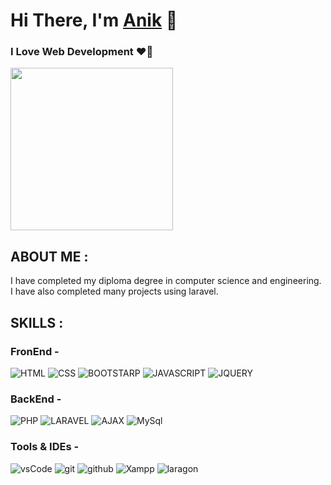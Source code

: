# Hi There, I'm [Anik](https://github.com/Anik0200) 👋
### I Love Web Development ❤️‍🔥

<img src="https://repository-images.githubusercontent.com/588181932/e36ec678-7984-4cdd-8e4c-a3932772ff8e" width="260" alt="">

## ABOUT ME :


I have completed my diploma degree in computer science and engineering.<br>
I have also completed many projects using laravel.

## SKILLS :

### FronEnd -
![HTML](https://img.shields.io/badge/HTML-red?style=for-the-badge)
![CSS](https://img.shields.io/badge/CSS-blue?style=for-the-badge)
![BOOTSTARP](https://img.shields.io/badge/BOOTSTARP-purple?style=for-the-badge)
![JAVASCRIPT](https://img.shields.io/badge/JAVASCRIPT-yellow?style=for-the-badge)
![JQUERY](https://img.shields.io/badge/JQUERY-black?style=for-the-badge)


### BackEnd -
![PHP](https://img.shields.io/badge/PHP-blue?style=for-the-badge)
![LARAVEL](https://img.shields.io/badge/LARAVEL-red?style=for-the-badge)
![AJAX](https://img.shields.io/badge/AJAX-black?style=for-the-badge)
![MySql](https://img.shields.io/badge/MySql-green?style=for-the-badge)

### Tools & IDEs -
![vsCode](https://img.shields.io/badge/VS%20CODE-blue?style=for-the-badge)
![git](https://img.shields.io/badge/git-red?style=for-the-badge)
![github](https://img.shields.io/badge/github-black?style=for-the-badge)
![Xampp](https://img.shields.io/badge/Xampp-white?style=for-the-badge)
![laragon](https://img.shields.io/badge/laragon-green?style=for-the-badge)
